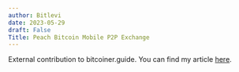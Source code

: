 ```yaml
---
author: Bitlevi
date: 2023-05-29
draft: False
Title: Peach Bitcoin Mobile P2P Exchange
---
```


External contribution to bitcoiner.guide. You can find my article [here](https://bitcoiner.guide/peach).



